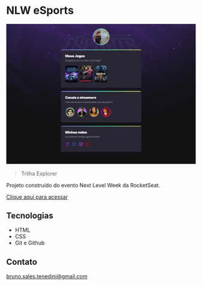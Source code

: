 # NLW eSports 

![preview](./.github/preview.png)

> Trilha Explorer

Projeto construído do evento Next Level Week da RocketSeat.

[Clique aqui para acessar](https://brunotenedini.github.io/nlw-esports)

## Tecnologias 

- HTML
- CSS
- Git e Github

## Contato

bruno.sales.tenedini@gmail.com